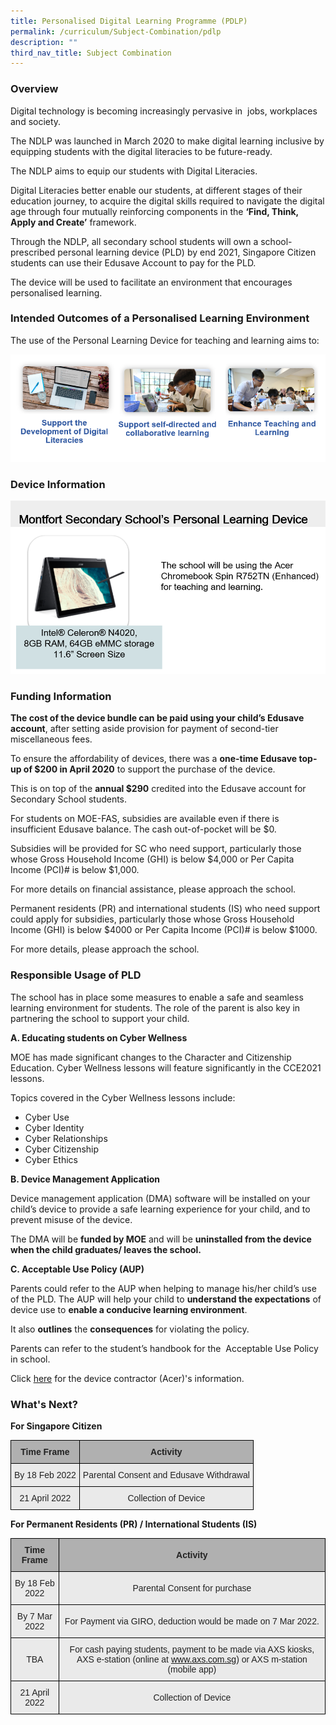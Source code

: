 ```yaml
---
title: Personalised Digital Learning Programme (PDLP)
permalink: /curriculum/Subject-Combination/pdlp
description: ""
third_nav_title: Subject Combination
---
```

### Overview

Digital technology is becoming increasingly pervasive in  jobs, workplaces and society.

The NDLP was launched in March 2020 to make digital learning inclusive by equipping students with the digital literacies to be future-ready. 

The NDLP aims to equip our students with Digital Literacies. 

Digital Literacies better enable our students, at different stages of their education journey, to acquire the digital skills required to navigate the digital age through four mutually reinforcing components in the **‘Find, Think, Apply and Create’** framework.

Through the NDLP, all secondary school students will own a school-prescribed personal learning device (PLD) by end 2021, Singapore Citizen students can use their Edusave Account to pay for the PLD.

The device will be used to facilitate an environment that encourages personalised learning.

### Intended Outcomes of a Personalised Learning Environment

The use of the Personal Learning Device for teaching and learning aims to:

![](/images/PDLP_Outcome.png)

### Device Information

![](/images/PDLP_school%20PLD.png)

### Funding Information

**The cost of the device bundle can be paid using your child’s Edusave account**, after setting aside provision for payment of second-tier miscellaneous fees.

To ensure the affordability of devices, there was a **one-time Edusave top-up of $200 in April 2020** to support the purchase of the device. 

This is on top of the **annual $290** credited into the Edusave account for Secondary School students.

For students on MOE-FAS, subsidies are available even if there is insufficient Edusave balance. The cash out-of-pocket will be $0. 

Subsidies will be provided for SC who need support, particularly those whose Gross Household Income (GHI) is below $4,000 or Per Capita Income (PCI)# is below $1,000.

For more details on financial assistance, please approach the school. 

Permanent residents (PR) and international students (IS) who need support could apply for subsidies, particularly those whose Gross Household Income (GHI) is below $4000 or Per Capita Income (PCI)# is below $1000. 

For more details, please approach the school. 

### Responsible Usage of PLD


The school has in place some measures to enable a safe and seamless learning environment for students. The role of the parent is also key in partnering the school to support your child.

**A. Educating students on Cyber Wellness**

MOE has made significant changes to the Character and Citizenship Education. Cyber Wellness lessons will feature significantly in the CCE2021 lessons.

Topics covered in the Cyber Wellness lessons include: 
*   Cyber Use
*   Cyber Identity
*   Cyber Relationships
*   Cyber Citizenship
*   Cyber Ethics


**B. Device Management Application** 

Device management application (DMA) software will be installed on your child’s device to provide a safe learning experience for your child, and to prevent misuse of the device.

The DMA will be **funded by MOE** and will be **uninstalled from the device when the child graduates/ leaves the school.** 


**C. Acceptable Use Policy (AUP)**

Parents could refer to the AUP when helping to manage his/her child’s use of the PLD. The AUP will help your child to **understand the expectations** of device use to **enable a conducive learning environment**. 

It also **outlines** the **consequences** for violating the policy. 

Parents can refer to the student’s handbook for the  Acceptable Use Policy in school.

Click [here](https://drive.google.com/file/d/1L1t6WjCm3TyRBicjw91NbTJtxi2wvVMI/view) for the device contractor (Acer)'s information.

### What's Next?

**For Singapore Citizen**

<style type="text/css">
.tg  {border-collapse:collapse;border-spacing:0;margin:0px auto;}
.tg td{border-color:black;border-style:solid;border-width:1px;font-family:Arial, sans-serif;font-size:14px;
  overflow:hidden;padding:10px 5px;word-break:normal;}
.tg th{border-color:black;border-style:solid;border-width:1px;font-family:Arial, sans-serif;font-size:14px;
  font-weight:normal;overflow:hidden;padding:10px 5px;word-break:normal;}
.tg .tg-dwlh{background-color:#B0B0B0;color:#222;font-weight:bold;text-align:center;vertical-align:middle}
.tg .tg-ku5w{background-color:#EAEAEA;color:#222;text-align:center;vertical-align:middle}
</style>
<table class="tg">
<tbody>
  <tr>
    <td class="tg-dwlh"><span style="color:#222;background-color:#B0B0B0">Time Frame</span></td>
    <td class="tg-dwlh"><span style="color:#222;background-color:#B0B0B0">Activity</span></td>
  </tr>
  <tr>
    <td class="tg-ku5w"><span style="color:#222;background-color:#EAEAEA">By 18 Feb 2022</span></td>
    <td class="tg-ku5w"><span style="color:#222;background-color:#EAEAEA">Parental Consent and Edusave Withdrawal</span></td>
  </tr>
  <tr>
    <td class="tg-ku5w"><span style="color:#222;background-color:#EAEAEA">21 April 2022</span></td>
    <td class="tg-ku5w"><span style="color:#222;background-color:#EAEAEA">Collection of Device</span></td>
  </tr>
</tbody>
</table>

**For Permanent Residents (PR) / International Students (IS)**

<style type="text/css">
.tg  {border-collapse:collapse;border-spacing:0;margin:0px auto;}
.tg td{border-color:black;border-style:solid;border-width:1px;font-family:Arial, sans-serif;font-size:14px;
  overflow:hidden;padding:10px 5px;word-break:normal;}
.tg th{border-color:black;border-style:solid;border-width:1px;font-family:Arial, sans-serif;font-size:14px;
  font-weight:normal;overflow:hidden;padding:10px 5px;word-break:normal;}
.tg .tg-dwlh{background-color:#B0B0B0;color:#222;font-weight:bold;text-align:center;vertical-align:middle}
.tg .tg-ku5w{background-color:#EAEAEA;color:#222;text-align:center;vertical-align:middle}
</style>
<table class="tg">
<tbody>
  <tr>
    <td class="tg-dwlh"><span style="color:#222;background-color:#B0B0B0">Time Frame</span></td>
    <td class="tg-dwlh"><span style="color:#222;background-color:#B0B0B0">Activity</span></td>
  </tr>
  <tr>
    <td class="tg-ku5w"><span style="color:#222;background-color:#EAEAEA">By 18 Feb 2022</span></td>
    <td class="tg-ku5w"><span style="color:#222;background-color:#EAEAEA">Parental Consent for purchase</span></td>
  </tr>
  <tr>
    <td class="tg-ku5w"><span style="color:#222;background-color:#EAEAEA">By 7 Mar 2022</span></td>
    <td class="tg-ku5w"><span style="color:#222;background-color:#EAEAEA">For Payment via GIRO, deduction would be made on 7 Mar 2022.</span></td>
  </tr>
  <tr>
    <td class="tg-ku5w"><span style="color:#222;background-color:#EAEAEA">TBA</span></td>
    <td class="tg-ku5w"><span style="color:#222;background-color:#EAEAEA">For cash paying students, payment to be made via AXS kiosks, AXS e-station (online at</span> <a href="http://www.axs.com.sg/"><span style="text-decoration:none;color:#BD3527"><a href="www.axs.com.sg">www.axs.com.sg</a></span></a><span style="color:#222;background-color:#EAEAEA">) or AXS m-station (mobile app) </span></td>
  </tr>
  <tr>
    <td class="tg-ku5w"><span style="color:#222;background-color:#EAEAEA">21 April 2022</span></td>
    <td class="tg-ku5w"><span style="color:#222;background-color:#EAEAEA">Collection of Device </span></td>
  </tr>
</tbody>
</table>